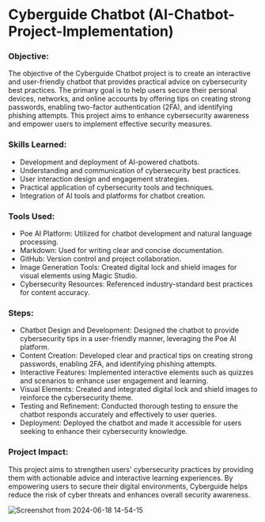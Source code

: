 # Cyberguide Chatbot (AI-Chatbot-Project-Implementation)

### Objective:
The objective of the Cyberguide Chatbot project is to create an interactive and user-friendly chatbot that provides practical advice on cybersecurity best practices. The primary goal is to help users secure their personal devices, networks, and online accounts by offering tips on creating strong passwords, enabling two-factor authentication (2FA), and identifying phishing attempts. This project aims to enhance cybersecurity awareness and empower users to implement effective security measures.

### Skills Learned:

- Development and deployment of AI-powered chatbots.
- Understanding and communication of cybersecurity best practices.
- User interaction design and engagement strategies.
- Practical application of cybersecurity tools and techniques.
- Integration of AI tools and platforms for chatbot creation.

### Tools Used:

- Poe AI Platform: Utilized for chatbot development and natural language processing.
- Markdown: Used for writing clear and concise documentation.
- GitHub: Version control and project collaboration.
- Image Generation Tools: Created digital lock and shield images for visual elements using Magic Studio.
- Cybersecurity Resources: Referenced industry-standard best practices for content accuracy.

### Steps:

- Chatbot Design and Development: Designed the chatbot to provide cybersecurity tips in a user-friendly manner, leveraging the Poe AI platform.
- Content Creation: Developed clear and practical tips on creating strong passwords, enabling 2FA, and identifying phishing attempts.
- Interactive Features: Implemented interactive elements such as quizzes and scenarios to enhance user engagement and learning.
- Visual Elements: Created and integrated digital lock and shield images to reinforce the cybersecurity theme.
- Testing and Refinement: Conducted thorough testing to ensure the chatbot responds accurately and effectively to user queries.
- Deployment: Deployed the chatbot and made it accessible for users seeking to enhance their cybersecurity knowledge.
  
### Project Impact:
This project aims to strengthen users' cybersecurity practices by providing them with actionable advice and interactive learning experiences. By empowering users to secure their digital environments, Cyberguide helps reduce the risk of cyber threats and enhances overall security awareness.


![Screenshot from 2024-06-18 14-54-15](https://github.com/steventelfer/AI-Chatbot-Project-Implementation-/assets/145903293/3288270d-72e5-4b38-a5e3-5fede49fb37a)

